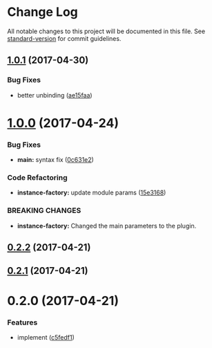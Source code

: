 # Change Log

All notable changes to this project will be documented in this file. See [standard-version](https://github.com/conventional-changelog/standard-version) for commit guidelines.

<a name="1.0.1"></a>
## [1.0.1](https://github.com/web-mech/can-stream-x/compare/v1.0.0...v1.0.1) (2017-04-30)


### Bug Fixes

* better unbinding ([ae15faa](https://github.com/web-mech/can-stream-x/commit/ae15faa))



<a name="1.0.0"></a>
# [1.0.0](https://github.com/web-mech/can-stream-x/compare/v0.2.2...v1.0.0) (2017-04-24)


### Bug Fixes

* **main:** syntax fix ([0c631e2](https://github.com/web-mech/can-stream-x/commit/0c631e2))


### Code Refactoring

* **instance-factory:** update module params ([15e3168](https://github.com/web-mech/can-stream-x/commit/15e3168))


### BREAKING CHANGES

* **instance-factory:** Changed the main parameters to the plugin.



<a name="0.2.2"></a>
## [0.2.2](https://github.com/web-mech/can-stream-x/compare/v0.2.1...v0.2.2) (2017-04-21)



<a name="0.2.1"></a>
## [0.2.1](https://github.com/web-mech/can-stream-x/compare/v0.2.0...v0.2.1) (2017-04-21)



<a name="0.2.0"></a>
# 0.2.0 (2017-04-21)


### Features

* implement ([c5fedf1](http://web-mech/can-stream-x/commits/c5fedf1))
